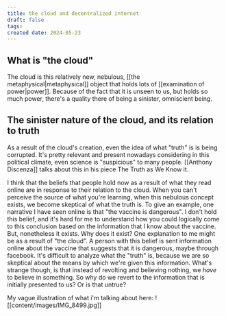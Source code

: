 ```yaml
---
title: the cloud and decentralized internet
draft: false
tags: 
created date: 2024-05-23
---
```

## What is "the cloud"
The cloud is this relatively new, nebulous, [[the metaphysical|metaphysical]] object that holds lots of [[examination of power|power]]. Because of the fact that it is unseen to us, but holds so much power, there's a quality there of being a sinister, omniscient being. 
## The sinister nature of the cloud, and its relation to truth
As a result of the cloud's creation, even the idea of what "truth" is is being corrupted. It's pretty relevant and present nowadays considering in this political climate, even science is "suspicious" to many people. [[Anthony Discenza]] talks about this in his piece The Truth as We Know it.

I think that the beliefs that people hold now as a result of what they read online are in response to their relation to the cloud. When you can't perceive the source of what you're learning, when this nebulous concept exists, we become skeptical of what the truth is. To give an example, one narrative I have seen online is that "the vaccine is dangerous". I don't hold this belief, and it's hard for me to understand how you could logically come to this conclusion based on the information that I know about the vaccine. But, nonetheless it exists. Why does it exist? One explanation to me might be as a result of "the cloud". A person with this belief is sent information online about the vaccine that suggests that it is dangerous, maybe through facebook. It's difficult to analyze what the "truth" is, because we are so skeptical about the means by which we're given this information. What's strange though, is that instead of revolting and believing nothing, we *have* to believe in something. So why do we revert to the information that is initially presented to us? Or is that untrue? 

My vague illustration of what i'm talking about here:
![[content/images/IMG_8499.jpg]]